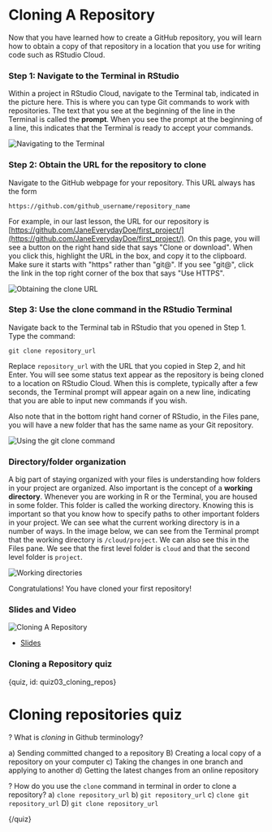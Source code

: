 # Cloning A Repository

Now that you have learned how to create a GitHub repository, you will learn how to obtain a copy of that repository in a location that you use for writing code such as RStudio Cloud.

### Step 1: Navigate to the Terminal in RStudio

Within a project in RStudio Cloud, navigate to the Terminal tab, indicated in the picture here. This is where you can type Git commands to work with repositories. The text that you see at the beginning of the line in the Terminal is called the **prompt**. When you see the prompt at the beginning of a line, this indicates that the Terminal is ready to accept your commands.

![Navigating to the Terminal](images/03_cloning_repos/03_githubbasics_cloning_repos-1.png)


### Step 2: Obtain the URL for the repository to clone

Navigate to the GitHub webpage for your repository. This URL always has the form

```text
https://github.com/github_username/repository_name
```

For example, in our last lesson, the URL for our repository is [https://github.com/JaneEverydayDoe/first_project/](https://github.com/JaneEverydayDoe/first_project/). On this page, you will see a button on the right hand side that says "Clone or download". When you click this, highlight the URL in the box, and copy it to the clipboard. Make sure it starts with "https" rather than "git@". If you see "git@", click the link in the top right corner of the box that says "Use HTTPS".

![Obtaining the clone URL](images/03_cloning_repos/03_githubbasics_cloning_repos-2.png)

### Step 3: Use the clone command in the RStudio Terminal

Navigate back to the Terminal tab in RStudio that you opened in Step 1. Type the command:

```text
git clone repository_url
```

Replace `repository_url` with the URL that you copied in Step 2, and hit Enter. You will see some status text appear as the repository is being cloned to a location on RStudio Cloud. When this is complete, typically after a few seconds, the Terminal prompt will appear again on a new line, indicating that you are able to input new commands if you wish.

Also note that in the bottom right hand corner of RStudio, in the Files pane, you will have a new folder that has the same name as your Git repository.

![Using the git clone command](images/03_cloning_repos/03_githubbasics_cloning_repos-3.png)

### Directory/folder organization

A big part of staying organized with your files is understanding how folders in your project are organized. Also important is the concept of a **working directory**. Whenever you are working in R or the Terminal, you are housed in some folder. This folder is called the working directory. Knowing this is important so that you know how to specify paths to other important folders in your project. We can see what the current working directory is in a number of ways. In the image below, we can see from the Terminal prompt that the working directory is `/cloud/project`. We can also see this in the Files pane. We see that the first level folder is `cloud` and that the second level folder is `project`.

![Working directories](images/03_cloning_repos/03_githubbasics_cloning_repos-4.png)

Congratulations! You have cloned your first repository!


### Slides and Video

![Cloning A Repository]()

* [Slides](https://docs.google.com/presentation/d/1bhTNTBhdXa0e0BXRZmQoHY6zTKGqgrr4wwYS8-v7ob8/edit?usp=sharing)

### Cloning a Repository quiz

{quiz, id: quiz03_cloning_repos}

# Cloning repositories quiz

? What is *cloning* in Github terminology?

a) Sending committed changed to a repository
B) Creating a local copy of a repository on your computer
c) Taking the changes in one branch and applying to another
d) Getting the latest changes from an online repository

? How do you use the `clone` command in terminal in order to clone a repository?
a) `clone repository_url`
b) `git repository_url`
c) `clone git repository_url`
D) `git clone repository_url`

{/quiz}









